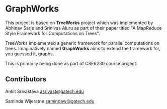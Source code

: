 GraphWorks
==========

This project is based on **TreeWorks** project which was implemented by
Abhinav Sarje and Srinivas Aluru as part of their paper titled
"A MapReduce Style Framework for Computations on Trees".

TreeWorks implemented a generic framework for parallel computations on trees.
Imaginatively named **GraphWorks** aims to extend the framework for, you guessed it, graphs.

This is primarily being done as part of CSE6230 course project.


Contributors
------------

Ankit Srivastava <asrivast@gatech.edu>

Saminda Wijeratne <samindaw@gatech.edu>
